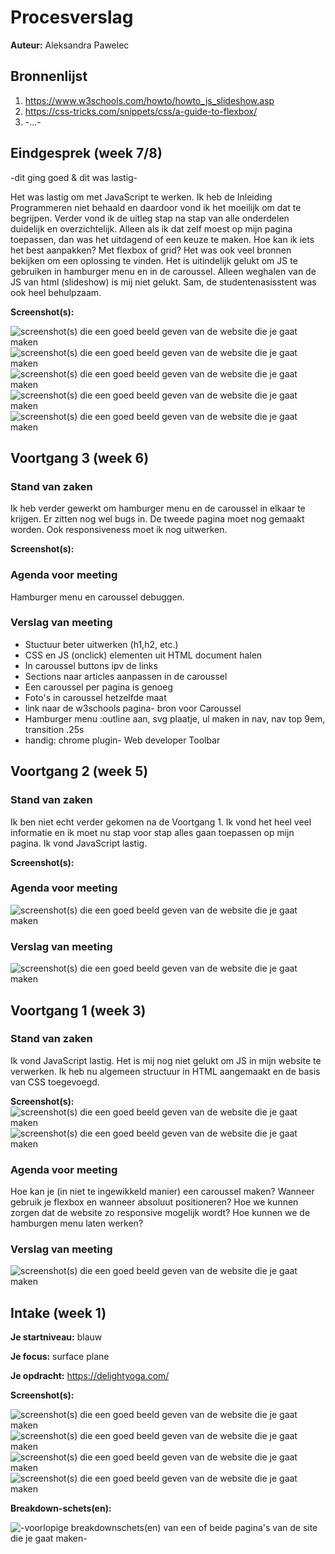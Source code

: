 # Procesverslag
**Auteur:** Aleksandra Pawelec


## Bronnenlijst
1. https://www.w3schools.com/howto/howto_js_slideshow.asp
2. https://css-tricks.com/snippets/css/a-guide-to-flexbox/
3. -...-



## Eindgesprek (week 7/8)

-dit ging goed & dit was lastig-

Het was lastig om met JavaScript te werken. Ik heb de Inleiding Programmeren niet behaald 
en daardoor vond ik het moeilijk om dat te begrijpen. Verder vond ik de uitleg stap na stap van alle
onderdelen duidelijk en overzichtelijk. Alleen als ik dat zelf moest op mijn pagina toepassen, 
dan was het uitdagend of een keuze te maken. Hoe kan ik iets het best aanpakken? Met flexbox of grid? 
Het was ook veel bronnen bekijken om een oplossing te vinden. Het is uitindelijk gelukt om JS te gebruiken 
in hamburger menu en in de caroussel. Alleen weghalen van de JS van html (slideshow) is mij niet gelukt.
Sam, de studentenasisstent was ook heel behulpzaam.

**Screenshot(s):**

![screenshot(s) die een goed beeld geven van de website die je gaat maken](images/final1.png)
![screenshot(s) die een goed beeld geven van de website die je gaat maken](images/final2.png)
![screenshot(s) die een goed beeld geven van de website die je gaat maken](images/final3.png)
![screenshot(s) die een goed beeld geven van de website die je gaat maken](images/final4.png)
![screenshot(s) die een goed beeld geven van de website die je gaat maken](images/final5.png)



## Voortgang 3 (week 6)

### Stand van zaken

Ik heb verder gewerkt om hamburger menu en de caroussel in elkaar te krijgen. 
Er zitten nog wel bugs in. De tweede pagina moet nog gemaakt worden. Ook 
responsiveness moet ik nog uitwerken.

**Screenshot(s):**

### Agenda voor meeting

Hamburger menu en caroussel debuggen.


### Verslag van meeting

- Stuctuur beter uitwerken (h1,h2, etc.)
- CSS en JS (onclick) elementen uit HTML document halen
- In caroussel buttons ipv de links
- Sections naar articles aanpassen in de caroussel
- Een caroussel per pagina is genoeg
- Foto's in caroussel hetzelfde maat
- link naar de w3schools pagina- bron voor Caroussel
- Hamburger menu :outline aan, svg plaatje, ul maken in nav, nav top 9em, transition .25s
- handig: chrome plugin- Web developer Toolbar



## Voortgang 2 (week 5)

### Stand van zaken

Ik ben niet echt verder gekomen na de Voortgang 1. Ik vond het heel veel informatie en
ik moet nu stap voor stap alles gaan toepassen op mijn pagina.
Ik vond JavaScript lastig.

**Screenshot(s):**

### Agenda voor meeting
![screenshot(s) die een goed beeld geven van de website die je gaat maken](images/agenda2.png)


### Verslag van meeting

![screenshot(s) die een goed beeld geven van de website die je gaat maken](images/voortgang1.svg)



## Voortgang 1 (week 3)

### Stand van zaken

Ik vond JavaScript lastig. Het is mij nog niet gelukt om JS in mijn website te verwerken.
Ik heb nu algemeen structuur in HTML aangemaakt en de basis van CSS toegevoegd.

**Screenshot(s):**
![screenshot(s) die een goed beeld geven van de website die je gaat maken](images/vg1s1.png)
![screenshot(s) die een goed beeld geven van de website die je gaat maken](images/vg1s2.png)
### Agenda voor meeting
Hoe kan je (in niet te ingewikkeld manier) een caroussel maken?
Wanneer gebruik je flexbox en wanneer absoluut positioneren?
Hoe we kunnen zorgen dat de website zo responsive mogelijk wordt?
Hoe kunnen we de hamburgen menu laten werken?

### Verslag van meeting

![screenshot(s) die een goed beeld geven van de website die je gaat maken](images/voortgang1.svg)



## Intake (week 1)

**Je startniveau:** blauw

**Je focus:** surface plane 

**Je opdracht:** https://delightyoga.com/

**Screenshot(s):**

![screenshot(s) die een goed beeld geven van de website die je gaat maken](images/screenshot_1.png)
![screenshot(s) die een goed beeld geven van de website die je gaat maken](images/screenshot_2.png)
![screenshot(s) die een goed beeld geven van de website die je gaat maken](images/screenshot_3.png)
![screenshot(s) die een goed beeld geven van de website die je gaat maken](images/screenshot_4.png)

**Breakdown-schets(en):**

![-voorlopige breakdownschets(en) van een of beide pagina's van de site die je gaat maken-](images/fe_breakdown_mobile_copy.svg)
